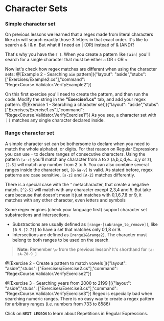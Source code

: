 # Character Sets

### Simple character set
On previous lessons we learned that a regex made from literal characters like `ain` will search exactly those 3 letters in that exact order.
It's like to search a & i & n. But what if I need an | (OR) instead of & (AND)?

That's why you have the `[` `]`. When you create a pattern like `[ain]` you'll search for a single character that must be either `a` OR `i` OR `n`

Now let's check how regex matches are different when using the character sets:
@[Example 2 - Searching `ain` pattern]({"layout": "aside","stubs": ["Exercises/Example2.cs"],"command": "RegexCourse.Validator.VerifyExample2"})

On this first exercise you'll need to create the pattern, and then run the code. Modify the string in the **"Exercise1.cs"** tab, and add your regex pattern.
@[Exercise 1 - Searching a character set]({"layout": "aside","stubs": ["Exercises/Exercise1.cs"],"command": "RegexCourse.Validator.VerifyExercise1"})
As you see, a character set with `[` `]` matches any single character declared inside.

### Range character set
A simple character set can be bothersome to declare when you need to match the whole alphabet, or digits.
For that reason on Regular Expressions you can use `-` to declare ranges of consecutive characters.
Using the pattern `[a-z]` you'll match any character from a to z (a,b,c,d,e....x,y or z), `[2-5]` will match any number from 2 to 5.
You can also combine several ranges inside the character set, `[B-Ga-v]` is valid.
As stated before, regex patterns are case sensitive, `[a-z]` and `[A-Z]` matches differently.

There is a special case with the `^` metacharacter, that create a negative match. `[^2-5]` will match with any character except 2,3,4 and 5. But take care because that doesn't mean it just matches with 0,1,6,7,8 or 9, it matches with any other character, even letters and symbols

Some regex engines (check your language first) support character set substractions and intersections.
- Substractions are usually defined as `[range-[subrange_to_remove]]`, like `[0-9-[2-7]]` to have a set that matches only 0,1,8 or 9.
- Intersections are defined as `[range1&&range2]`. The character must belong to both ranges to be used on the search.

>**Note:** Remember `\w` from the previous lesson? It's shorthand for `[a-zA-Z0-9_]`

@[Exercise 2 - Create a pattern to match vowels ]({"layout": "aside","stubs": ["Exercises/Exercise2.cs"],"command": "RegexCourse.Validator.VerifyExercise2"})

@[Exercise 3 - Searching years from 2000 to 2199 ]({"layout": "aside","stubs": ["Exercises/Exercise3.cs"],"command": "RegexCourse.Validator.VerifyExercise3"})
Regex is especially bad when searching numeric ranges. There is no easy way to create a regex pattern for arbitrary ranges (i.e. numbers from 733 to 8586)

Click on **`NEXT LESSON`** to learn about Repetitions in Regular Expressions.
